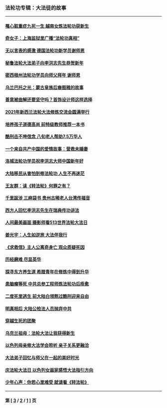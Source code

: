 ### 法轮功专辑：大法徒的故事
---
#### [罹心脏重症九死一生 越南女炼法轮功获新生](../../pages/nf1147481/n13732766.md?05250430) 
#### [奇女子：上海监狱里广播“法轮功真相”](../../pages/nf1147481/n13726443.md?05250430) 
#### [无以言表的感激 德国法轮功新学员谢师恩](../../pages/nf1147481/n13543790.md?05250430) 
#### [秘鲁法轮大法弟子向李洪志先生恭贺新年](../../pages/nf1147481/n13540182.md?05250430) 
#### [密西根州法轮功学员向师父拜年 谢师恩](../../pages/nf1147481/n13538183.md?05250430) 
#### [乌兰巴托之光：蒙古皇族后裔图雅的故事](../../pages/nf1147481/n13155759.md?05250430) 
#### [善意被曲解还要坚守吗？首饰设计师这样选择](../../pages/nf1147481/n13077575.md?05250430) 
#### [2021年新西兰法轮大法修炼交流会圆满举行](../../pages/nf1147481/n13033149.md?05250430) 
#### [培养孩子道德高尚 前特级教师推荐一本书](../../pages/nf1147481/n12938640.md?05250430) 
#### [酷刑击不垮信念 八旬老人帮助7.5万华人](../../pages/nf1147481/n12880712.md?05250430) 
#### [一个来自共产中国的爱情故事：营救未婚妻](../../pages/nf1147481/n12778386.md?05250430) 
#### [洛城法轮功学员祝李洪志大师中国新年好](../../pages/nf1147481/n12724685.md?05250430) 
#### [大陆移民从害怕到修法轮功 人生不再迷茫](../../pages/nf1147481/n12414325.md?05250430) 
#### [王友群：读《转法轮》何罪之有？](../../pages/nf1147481/n12408647.md?05250430) 
#### [千里跋涉 三麻袋书 贵州古稀老人台湾传福音](../../pages/nf1147481/n12198750.md?05250430) 
#### [西方人回忆李洪志先生在瑞典传功讲法](../../pages/nf1147481/n12099607.md?05250430) 
#### [人间最美画面 摄影师看513世界法轮大法日](../../pages/nf1147481/n12094118.md?05250430) 
#### [姜光宇：人生如逆旅 大法伴我行](../../pages/nf1147481/n12088664.md?05250430) 
#### [《求救信》主人公离奇身亡 观众质疑死因](../../pages/nf1147481/n11845215.md?05250430) 
#### [历经磨难 尽显英华](../../pages/nf1147481/n11723297.md?05250430) 
#### [探寻东方养生道 希腊青年在修炼中得到升华](../../pages/nf1147481/n11494502.md?05250430) 
#### [患脑瘤等死 中共总参工程师炼法轮功后痊愈](../../pages/nf1147481/n11466682.md?05250430) 
#### [二度死里逃生 前大陆白领熬过酷刑迎来自由](../../pages/nf1147481/n11368594.md?05250430) 
#### [明真相后 大陆公检法人员抛弃中共](../../pages/nf1147481/n11358618.md?05250430) 
#### [穿越生死的团聚](../../pages/nf1147481/n11258922.md?05250430) 
#### [乌克兰祖母：法轮大法让我获得新生](../../pages/nf1147481/n11269457.md?05250430) 
#### [以色列母亲修大法学会聆听 亲子关系更融洽](../../pages/nf1147481/n11268195.md?05250430) 
#### [大法弟子回忆与师父在一起的美好时光](../../pages/nf1147481/n11267759.md?05250430) 
#### [庆法轮大法日 以色列女画家感悟大法指引方向](../../pages/nf1147481/n11267735.md?05250430) 
#### [少年心声：你若心里难受 就请看《转法轮》](../../pages/nf1147481/n11267496.md?05250430) 

---
#### 第 [ [3](./3.md?05250430) / [2](./2.md?05250430) / [1](./1.md?05250430) ] 页
